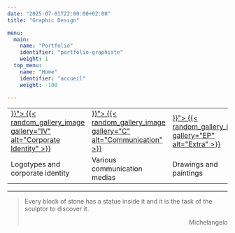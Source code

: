 ```yaml
---
date: "2025-07-01T22:00:00+02:00"
title: "Graphic Design"

menu:
  main:
    name: "Portfolio"
    identifier: "portfolio-graphiste"
    weight: 1
  top_menu:
    name: "Home"
    identifier: "accueil"
    weight: -100

---
```

<table class="identitevisuelle" title="graphisme">
<tr><td>
  <a href="{{< relref "identite-visuelle.en.md" >}}">
  {{< random_gallery_image gallery="IV" alt="Corporate Identity" >}}
  </a>
</td><td>
  <a href="{{< relref "typo-et-edition.en.md" >}}">
  {{< random_gallery_image gallery="C" alt="Communication" >}}
  </a>
</td><td>
  <a href="{{< relref "en-plus.en.md" >}}">
  {{< random_gallery_image gallery="EP" alt="Extra" >}}
  </a>
</td></tr>
<tr>
<td class="textaccueil">Logotypes and corporate identity</td>
<td class="textaccueil">Various communication medias</td>
<td class="textaccueil">Drawings and paintings</td>
</tr>
</table>


---

> Every block of stone has a statue inside it and it is the task of the sculptor to discover it.
> <p style="text-align: right;">Michelangelo</p>
